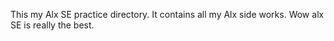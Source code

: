 This my Alx SE practice directory.
It contains all my Alx side works.
Wow alx SE is really the best.
